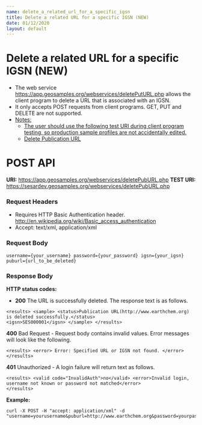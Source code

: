 ```yaml
---
name: delete_a_related_url_for_a_specific_igsn
title: Delete a related URL for a specific IGSN (NEW)
date: 01/12/2020
layout: default
---
```


# Delete a related URL for a specific IGSN (NEW)
- The web service https://app.geosamples.org/webservices/deletePutURL.php allows the client program to delete a URL that is associated with an IGSN.
- It only accepts POST requests from client programs. GET, PUT and DELETE are not supported.
- <ins>Notes:</ins>
  - <ins>The user should use the following test URI during client program testing, so production sample profiles are not accidentally edited.</ins>
  - [Delete Publication URL](http://sesardev.geosamples.org/webservices/deletePubURL.php)

# POST API
**URI:** https://app.geosamples.org/webservices/deletePubURL.php **TEST URI:** https://sesardev.geosamples.org/webservices/deletePubURL.php
### Request Headers
- Requires HTTP Basic Authentication header. http://en.wikipedia.org/wiki/Basic_access_authentication
- Accept: text/xml, application/xml
### Request Body
```
username={your_username} password={your_password} igsn={your_igsn} puburl={url_to_be_deleted}
```
### Response Body
**HTTP status codes:**
- **200** The URL is successfully deleted. The response text is as follows.
```
<results> <sample> <status>Publication URL(http://www.earthchem.org) is deleted successfully.</status>
<igsn>SES000001</igsn> </sample> </results>
```
**400** Bad Request - Request body contains invalid values. Error messages will look like the following.
```
<results> <error> Error: Specified URL or IGSN not found. </error> </results>
```
**401** Unauthorized - A login failure will return text as follows.
```
<results> <valid code="InvalidAuth">no</valid> <error>Invalid login, username not known or password not matched</error> 
</results>
```

**Example:**

```
curl -X POST -H "accept: application/xml" -d
"username=yourusername&puburl=http://www.earthchem.org&password=yourpassword&igsn=SES000001";
```
